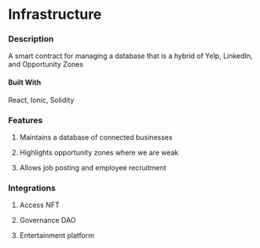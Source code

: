 # Infrastructure

### Description

A smart contract for managing a database that is a hybrid of Yelp, LinkedIn, and Opportunity Zones

#### Built With

React, Ionic, Solidity

### Features

1) Maintains a database of connected businesses

2) Highlights opportunity zones where we are weak

3) Allows job posting and employee recruitment

### Integrations

1) Access NFT

2) Governance DAO

3) Entertainment platform
